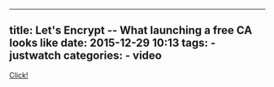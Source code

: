 
---
title: Let's Encrypt -- What launching a free CA looks like
date: 2015-12-29 10:13
tags:
    - justwatch
categories:
    - video
---

<a href=https://media.ccc.de/v/32c3-7528-let_s_encrypt_--_what_launching_a_free_ca_looks_like>Click!</a>

